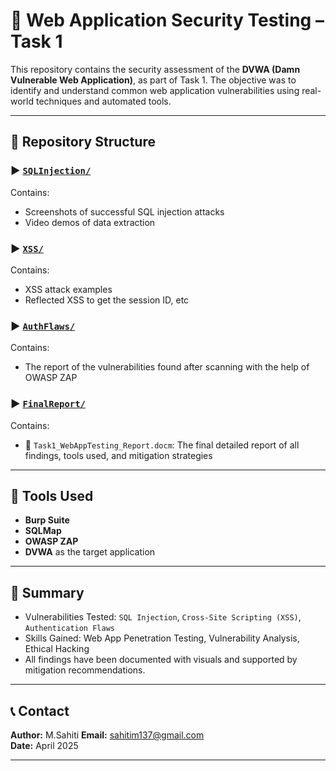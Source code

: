 # 🔐 Web Application Security Testing – Task 1

This repository contains the security assessment of the **DVWA (Damn Vulnerable Web Application)**, as part of Task 1. The objective was to identify and understand common web application vulnerabilities using real-world techniques and automated tools.

---

## 📁 Repository Structure

### ▶️ [`SQLInjection/`](./SQLInjection/)
Contains:
- Screenshots of successful SQL injection attacks
- Video demos of data extraction

### ▶️ [`XSS/`](./XSS/)
Contains:
- XSS attack examples
- Reflected XSS to get the session ID, etc

### ▶️ [`AuthFlaws/`](./AuthFlaws/)
Contains:
- The report of the vulnerabilities found after scanning with the help of OWASP ZAP 

### ▶️ [`FinalReport/`](./FinalReport/)
Contains:
- 📄 `Task1_WebAppTesting_Report.docm`: The final detailed report of all findings, tools used, and mitigation strategies

---

## 🧰 Tools Used
- **Burp Suite**
- **SQLMap**
- **OWASP ZAP**
- **DVWA** as the target application

---

## 📌 Summary
- Vulnerabilities Tested: `SQL Injection`, `Cross-Site Scripting (XSS)`, `Authentication Flaws`
- Skills Gained: Web App Penetration Testing, Vulnerability Analysis, Ethical Hacking
- All findings have been documented with visuals and supported by mitigation recommendations.

---

## 📞 Contact
**Author:** M.Sahiti
**Email:** sahitim137@gmail.com  
**Date:** April 2025

---

